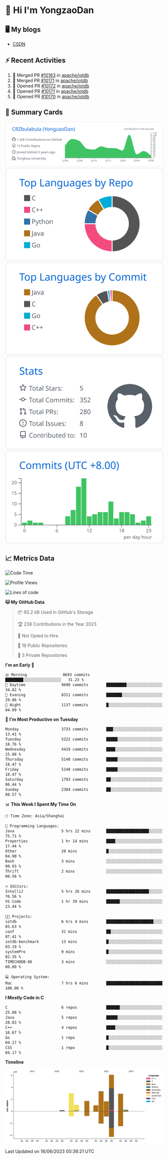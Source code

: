 # 👋 Hi I'm YongzaoDan

## 🖥 My blogs
  + [CSDN](https://blog.csdn.net/CRZbulabula?type=blog)

## ⚡ Recent Activities
<!--START_SECTION:activity-->
1. 🎉 Merged PR [#10163](https://github.com/apache/iotdb/pull/10163) in [apache/iotdb](https://github.com/apache/iotdb)
2. 🎉 Merged PR [#10171](https://github.com/apache/iotdb/pull/10171) in [apache/iotdb](https://github.com/apache/iotdb)
3. 💪 Opened PR [#10172](https://github.com/apache/iotdb/pull/10172) in [apache/iotdb](https://github.com/apache/iotdb)
4. 💪 Opened PR [#10171](https://github.com/apache/iotdb/pull/10171) in [apache/iotdb](https://github.com/apache/iotdb)
5. 💪 Opened PR [#10170](https://github.com/apache/iotdb/pull/10170) in [apache/iotdb](https://github.com/apache/iotdb)
<!--END_SECTION:activity-->

## 🎑 Summary Cards

[![](https://raw.githubusercontent.com/CRZbulabula/CRZbulabula/main/profile-summary-card-output/github/0-profile-details.svg)](https://github.com/vn7n24fzkq/github-profile-summary-cards)
[![](https://raw.githubusercontent.com/CRZbulabula/CRZbulabula/main/profile-summary-card-output/github/1-repos-per-language.svg)](https://github.com/vn7n24fzkq/github-profile-summary-cards) [![](https://raw.githubusercontent.com/CRZbulabula/CRZbulabula/main/profile-summary-card-output/github/2-most-commit-language.svg)](https://github.com/vn7n24fzkq/github-profile-summary-cards)
[![](https://raw.githubusercontent.com/CRZbulabula/CRZbulabula/main/profile-summary-card-output/github/3-stats.svg)](https://github.com/vn7n24fzkq/github-profile-summary-cards) [![](https://raw.githubusercontent.com/CRZbulabula/CRZbulabula/main/profile-summary-card-output/github/4-productive-time.svg)](https://github.com/vn7n24fzkq/github-profile-summary-cards)

## 📈 Metrics Data

<!--START_SECTION:waka-->
![Code Time](http://img.shields.io/badge/Code%20Time-192%20hrs%2031%20mins-blue)

![Profile Views](http://img.shields.io/badge/Profile%20Views-0-blue)

![Lines of code](https://img.shields.io/badge/From%20Hello%20World%20I%27ve%20Written-21.1%20million%20lines%20of%20code-blue)

**🐱 My GitHub Data** 

> 📦 93.2 kB Used in GitHub's Storage 
 > 
> 🏆 238 Contributions in the Year 2023
 > 
> 🚫 Not Opted to Hire
 > 
> 📜 19 Public Repositories 
 > 
> 🔑 3 Private Repositories 
 > 
**I'm an Early 🐤** 

```text
🌞 Morning                8693 commits        ████████░░░░░░░░░░░░░░░░░   31.23 % 
🌆 Daytime                9690 commits        █████████░░░░░░░░░░░░░░░░   34.82 % 
🌃 Evening                8311 commits        ███████░░░░░░░░░░░░░░░░░░   29.86 % 
🌙 Night                  1137 commits        █░░░░░░░░░░░░░░░░░░░░░░░░   04.09 % 
```
📅 **I'm Most Productive on Tuesday** 

```text
Monday                   3733 commits        ███░░░░░░░░░░░░░░░░░░░░░░   13.41 % 
Tuesday                  5222 commits        █████░░░░░░░░░░░░░░░░░░░░   18.76 % 
Wednesday                4419 commits        ████░░░░░░░░░░░░░░░░░░░░░   15.88 % 
Thursday                 5140 commits        █████░░░░░░░░░░░░░░░░░░░░   18.47 % 
Friday                   5140 commits        █████░░░░░░░░░░░░░░░░░░░░   18.47 % 
Saturday                 1793 commits        ██░░░░░░░░░░░░░░░░░░░░░░░   06.44 % 
Sunday                   2384 commits        ██░░░░░░░░░░░░░░░░░░░░░░░   08.57 % 
```


📊 **This Week I Spent My Time On** 

```text
🕑︎ Time Zone: Asia/Shanghai

💬 Programming Languages: 
Java                     5 hrs 22 mins       ███████████████████░░░░░░   75.71 % 
Properties               1 hr 14 mins        ████░░░░░░░░░░░░░░░░░░░░░   17.44 % 
Other                    20 mins             █░░░░░░░░░░░░░░░░░░░░░░░░   04.90 % 
Bash                     3 mins              ░░░░░░░░░░░░░░░░░░░░░░░░░   00.93 % 
Thrift                   2 mins              ░░░░░░░░░░░░░░░░░░░░░░░░░   00.56 % 

🔥 Editors: 
IntelliJ                 5 hrs 26 mins       ███████████████████░░░░░░   76.56 % 
VS Code                  1 hr 39 mins        ██████░░░░░░░░░░░░░░░░░░░   23.44 % 

🐱‍💻 Projects: 
iotdb                    6 hrs 4 mins        █████████████████████░░░░   85.63 % 
conf                     31 mins             ██░░░░░░░░░░░░░░░░░░░░░░░   07.41 % 
iotdb-benchmark          13 mins             █░░░░░░░░░░░░░░░░░░░░░░░░   03.19 % 
systemPro                9 mins              █░░░░░░░░░░░░░░░░░░░░░░░░   02.35 % 
TIMECHODB-86             3 mins              ░░░░░░░░░░░░░░░░░░░░░░░░░   00.80 % 

💻 Operating System: 
Mac                      7 hrs 6 mins        █████████████████████████   100.00 % 
```

**I Mostly Code in C** 

```text
C                        6 repos             ██████░░░░░░░░░░░░░░░░░░░   25.00 % 
Java                     5 repos             █████░░░░░░░░░░░░░░░░░░░░   20.83 % 
C++                      4 repos             ████░░░░░░░░░░░░░░░░░░░░░   16.67 % 
Go                       1 repo              █░░░░░░░░░░░░░░░░░░░░░░░░   04.17 % 
CSS                      1 repo              █░░░░░░░░░░░░░░░░░░░░░░░░   04.17 % 
```



**Timeline**

![Lines of Code chart](https://raw.githubusercontent.com/CRZbulabula/CRZbulabula/main/assets/bar_graph.png)


 Last Updated on 16/06/2023 00:36:21 UTC
<!--END_SECTION:waka-->

